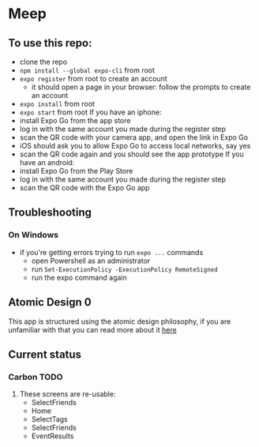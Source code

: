 # Meep

## To use this repo:
- clone the repo
- `npm install --global expo-cli` from root
- `expo register` from root to create an account
    - it should open a page in your browser: follow the prompts to create an account
- `expo install` from root
- `expo start` from root 
If you have an iphone: 
- install Expo Go from the app store
- log in with the same account you made during the register step
- scan the QR code with your camera app, and open the link in Expo Go
- iOS should ask you to allow Expo Go to access local networks, say yes 
- scan the QR code again and you should see the app prototype
If you have an android: 
- install Expo Go from the Play Store
- log in with the same account you made during the register step
- scan the QR code with the Expo Go app

## Troubleshooting
### On Windows
- if you're getting errors trying to run `expo ...` commands
    - open Powershell as an administrator 
    - run `Set-ExecutionPolicy -ExecutionPolicy RemoteSigned` 
    - run the expo command again

## Atomic Design 0

This app is structured using the atomic design philosophy, if you are unfamiliar with that you can read more about it [here](https://bradfrost.com/blog/post/atomic-web-design/)

## Current status
### Carbon TODO 
1. These screens are re-usable:
    - SelectFriends
    - Home
    - SelectTags
    - SelectFriends
    - EventResults

